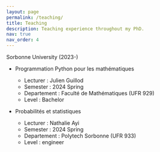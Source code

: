 ```yaml
---
layout: page
permalink: /teaching/
title: Teaching
description: Teaching experience throughout my PhD.
nav: true
nav_order: 4
---
```


<div class="teaching">
            <div class="university">
            Sorbonne University (2023-)
            </div>
            <div class="describ_teaching">
            <ul>
                <li class="course_title">Programmation Python pour les mathématiques </li>
                    <ul>
                        <li>Lecturer : Julien Guillod </li>
                        <li>Semester : 2024 Spring </li>
                        <li> Departement : Faculté de Mathématiques (UFR 929) </li>
                        <li> Level : Bachelor </li>
                    </ul>
            </ul>
            </div>
            <div class="describ_teaching">
            <ul>
                <li class="course_title">Probabilités et statistiques </li>
                    <ul>
                    <li>Lecturer : Nathalie Ayi</li>
                    <li>Semester : 2024 Spring </li>
                    <li> Departement : Polytech Sorbonne (UFR 933) </li>
                    <li> Level : engineer </li>
                    </ul>
            </ul>
            </div>     
</div>
